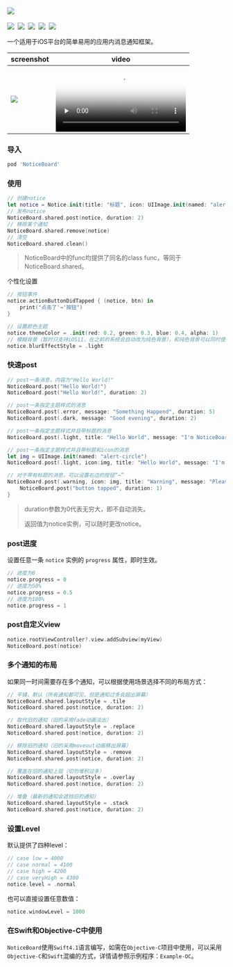 # ![](https://raw.githubusercontent.com/xaoxuu/NoticeBoard/master/resources/header.png)

[![](https://img.shields.io/badge/license-MIT-green.svg?style=flat)](https://raw.githubusercontent.com/xaoxuu/NoticeBoard/master/LICENSE)  [![](https://img.shields.io/badge/platform-iOS%208%2B%20-orange.svg?style=flat)](https://www.apple.com/nl/ios/)  [![](https://img.shields.io/cocoapods/v/NoticeBoard.svg?style=flat)](https://cocoapods.org/pods/NoticeBoard)  [![](https://img.shields.io/cocoapods/dt/NoticeBoard.svg)](https://codeload.github.com/xaoxuu/NoticeBoard/zip/master)  [![](https://img.shields.io/cocoapods/at/NoticeBoard.svg)](https://cocoapods.org/pods/NoticeBoard) 



一个适用于iOS平台的简单易用的应用内消息通知框架。

| screenshot                                                   | video                                                        |
| ------------------------------------------------------------ | ------------------------------------------------------------ |
| ![](https://user-images.githubusercontent.com/16400144/43441330-10b44176-94cd-11e8-8a1e-d0870273e537.PNG) | <video id="video" controls="" preload="none"  poster="https://user-images.githubusercontent.com/16400144/43441330-10b44176-94cd-11e8-8a1e-d0870273e537.PNG" width=100%>  <source id="mp4" src="http://pcpw4brqf.bkt.clouddn.com/noticeboard0731.MP4" type="video/mp4"></video> |



### 导入

```ruby
pod 'NoticeBoard'
```

### 使用

```swift
// 创建notice
let notice = Notice.init(title: "标题", icon: UIImage.init(named: "alert-"), body: "正文")
// 发布notice       
NoticeBoard.shared.post(notice, duration: 2)
// 移除某个通知
NoticeBoard.shared.remove(notice)
// 清空
NoticeBoard.shared.clean()
```

> NoticeBoard中的func均提供了同名的class func，等同于NoticeBoard.shared。

个性化设置

```swift
// 按钮事件
notice.actionButtonDidTapped { (notice, btn) in
    print("点击了'→'按钮")
}

// 设置颜色主题
notice.themeColor = .init(red: 0.2, green: 0.3, blue: 0.4, alpha: 1)
// 模糊背景（暂时只支持iOS11，在之前的系统会自动改为纯色背景），和纯色背景可以同时使用
notice.blurEffectStyle = .light
```



### 快速post

```swift
// post一条消息，内容为"Hello World!"
NoticeBoard.post("Hello World!")
NoticeBoard.post("Hello World!", duration: 2)

// post一条指定主题样式的消息
NoticeBoard.post(.error, message: "Something Happend", duration: 5)
NoticeBoard.post(.dark, message: "Good evening", duration: 2)

// post一条指定主题样式并且带标题的消息
NoticeBoard.post(.light, title: "Hello World", message: "I'm NoticeBoard.", duration: 2)

// post一条指定主题样式并且带标题和icon的消息
let img = UIImage.init(named: "alert-circle")
NoticeBoard.post(.light, icon:img, title: "Hello World", message: "I'm NoticeBoard.", duration: 2)

// 对于带有标题的消息，可以设置右边的按钮“→”
NoticeBoard.post(.warning, icon: img, title: "Warning", message: "Please see more info", duration: 0) { (notice, sender) in
    NoticeBoard.post("button tapped", duration: 1)
}
```

> duration参数为0代表无穷大，即不自动消失。
>
> 返回值为notice实例，可以随时更改notice。



### post进度

设置任意一条 `notice` 实例的 `progress` 属性，即时生效。

```swift
// 进度为0
notice.progress = 0
// 进度为50%
notice.progress = 0.5
// 进度为100%
notice.progress = 1
```



### post自定义view

```swift
notice.rootViewController?.view.addSubview(myView)
NoticeBoard.post(notice)
```



### 多个通知的布局

如果同一时间需要存在多个通知，可以根据使用场景选择不同的布局方式：

```swift
// 平铺，默认（所有通知都可见，但是通知过多会超出屏幕）
NoticeBoard.shared.layoutStyle = .tile
NoticeBoard.shared.post(notice, duration: 2)

// 取代旧的通知（旧的采用fade动画淡出）
NoticeBoard.shared.layoutStyle = .replace
NoticeBoard.shared.post(notice, duration: 2)

// 移除旧的通知（旧的采用moveout动画移出屏幕）
NoticeBoard.shared.layoutStyle = .remove
NoticeBoard.shared.post(notice, duration: 2)

// 覆盖在旧的通知上层（切勿堆积过多）
NoticeBoard.shared.layoutStyle = .overlay
NoticeBoard.shared.post(notice, duration: 2)

// 堆叠（最新的通知会遮挡旧的通知）
NoticeBoard.shared.layoutStyle = .stack
NoticeBoard.shared.post(notice, duration: 2)
```



### 设置Level

默认提供了四种level：

```swift
// case low = 4000
// case normal = 4100
// case high = 4200
// case veryHigh = 4300
notice.level = .normal
```

也可以直接设置任意数值：

```swift
notice.windowLevel = 1000
```



### 在Swift和Objective-C中使用

`NoticeBoard`使用`Swift4.1`语言编写，如需在`Objective-C`项目中使用，可以采用`Objective-C`和`Swift`混编的方式，详情请参照示例程序：`Example-OC`。